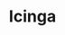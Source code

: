 ---
blog: https://icinga.com/blog
facebook: https://facebook.com/icinga
logohandle: icinga
sort: icinga
title: Icinga
twitter: https://x.com/icinga
website: https://icinga.com/
wikipedia: https://en.wikipedia.org/wiki/Icinga
---